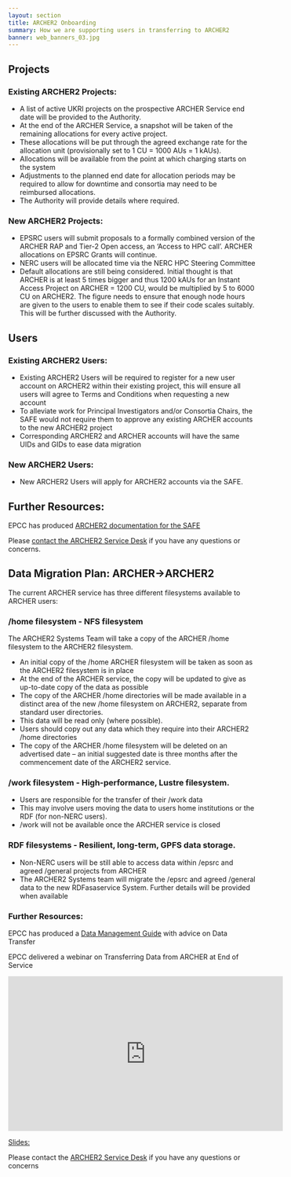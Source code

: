 ```yaml
---
layout: section
title: ARCHER2 Onboarding
summary: How we are supporting users in transferring to ARCHER2
banner: web_banners_03.jpg
---
```



## Projects

### Existing ARCHER2 Projects:  

* A list of active UKRI projects on the prospective ARCHER Service end date will be provided to the Authority. 
* At the end of the ARCHER Service, a snapshot will be taken of the remaining allocations for every active project. 
* These allocations will be put through the agreed exchange rate for the allocation unit (provisionally set to 1 CU = 1000 AUs = 1 kAUs). 
* Allocations will be available from the point at which charging starts on the system
* Adjustments to the planned end date for allocation periods may be required to allow for downtime and consortia may need to be reimbursed allocations. 
* The Authority will provide details where required.  

### New ARCHER2 Projects:  
* EPSRC users will submit proposals to a formally combined version of the ARCHER RAP and Tier-2 Open access, an ‘Access to HPC call’. ARCHER allocations on EPSRC Grants will continue. 
* NERC users will be allocated time via the NERC HPC Steering Committee
* Default allocations are still being considered. Initial thought is that ARCHER is at least 5 times bigger and thus 1200 kAUs for an Instant Access Project on ARCHER = 1200 CU, would be multiplied by 5 to 6000 CU on ARCHER2. The figure needs to ensure that enough node hours are given to the users to enable them to see if their code scales suitably. This will be further discussed with the Authority. 

## Users
### Existing ARCHER2 Users:  

* Existing ARCHER2 Users will be required to register for a new user account on ARCHER2 within their existing project, this will ensure all users will agree to Terms and Conditions when requesting a new account
* To alleviate work for Principal Investigators and/or Consortia Chairs, the SAFE would not require them to approve any existing ARCHER accounts to the new ARCHER2 project  
* Corresponding ARCHER2 and ARCHER accounts will have the same  UIDs and GIDs to ease data migration

### New ARCHER2 Users:  
* New ARCHER2 Users will apply for ARCHER2 accounts via the SAFE. 

## Further Resources:
EPCC has produced [ARCHER2 documentation for the SAFE](../documentation/safe-guide/)


Please [contact the ARCHER2 Service Desk](mailto:support@archer2.ac.uk) if you have any questions or concerns.

## Data Migration Plan: ARCHER->ARCHER2

The current ARCHER service has three different filesystems available to ARCHER users: 

### /home filesystem - NFS filesystem

The ARCHER2 Systems Team will take a copy of the ARCHER /home filesystem to the ARCHER2 filesystem. 

* An initial copy of the /home ARCHER filesystem will be taken as soon as the ARCHER2 filesystem is in place 
* At the end of the ARCHER service, the copy will be updated to give as up-to-date copy of the data as possible
* The copy of the ARCHER /home directories will be made available in a distinct area of the new /home filesystem on ARCHER2, separate from standard user directories. 
* This data will be read only (where possible). 
* Users should copy out any data which they require into their ARCHER2 /home directories 
* The copy of the ARCHER /home filesystem will be deleted on an advertised date – an initial suggested date is three months after the commencement date of the ARCHER2 service.


### /work filesystem - High-performance, Lustre filesystem. 
* Users are responsible for the transfer of their /work data
* This may involve users moving the data to users home institutions or the RDF (for non-NERC users). 
* /work will not be available once the ARCHER service is closed 


### RDF filesystems -  Resilient, long-term, GPFS data storage.
* Non-NERC users will be still able to access data within /epsrc and agreed /general projects from ARCHER 
* The ARCHER2 Systems team will migrate the /epsrc and agreed /general data to the new RDFasaservice System. Further details will be provided when available

       
### Further Resources:
EPCC has produced a [Data Management Guide](http://archer.ac.uk/documentation/data-management/) with advice on Data Transfer


EPCC delivered a webinar on Transferring Data from ARCHER at End of Service 


<div>

<iframe width="560" height="315" src="https://www.youtube.com/embed/2t4mv8TwYMo" frameborder="0" allow="accelerometer; autoplay; encrypted-media; gyroscope; picture-in-picture" allowfullscreen></iframe>

</div>

[Slides:](http://www.archer.ac.uk/training/virtual/2020-01-29-data-transfer/2020_01_ARCHER_data_transfer.pdf "PDF of slides") 



Please contact the [ARCHER2 Service Desk](mailto:support@archer2.ac.uk ) if you have any questions or concerns



